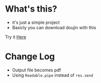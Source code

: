 # What's this?

-   it's just a simple project
-   Basicly you can download doujin with this

Try it [Here](https://isla-doujin.herokuapp.com)

# Change Log

-   Output file becomes pdf
-   Using `Readable.pipe` instead of `res.send`
